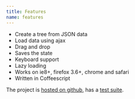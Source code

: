```yaml
---
title: Features
name: features
---
```


* Create a tree from JSON data
* Load data using ajax
* Drag and drop
* Saves the state
* Keyboard support
* Lazy loading
* Works on ie8+, firefox 3.6+, chrome and safari
* Written in Coffeescript

The project is [hosted on github](https://github.com/mbraak/jqTree), has a [test suite](test/test.html).
